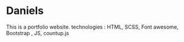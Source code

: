 # Daniels
This is a portfolio website. technologies : HTML, SCSS, Font awesome, Bootstrap , JS, countup.js
